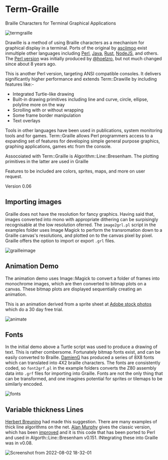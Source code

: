 # Term-Graille
Braille Characters for Terminal Graphical Applications

![termgraille](https://user-images.githubusercontent.com/34284663/180637940-01b583a0-1a71-4a5d-a29b-394a940ce46f.gif)


Drawille is a method of using Braille characters as a mechanism for graphical display in a terminal.  Ports of the original by [asciimoo](https://github.com/asciimoo/drawille) exist inmultiple other languages including [Perl](https://metacpan.org/dist/Term-Drawille), [Java](https://github.com/null93/drawille), [Rust](https://crates.io/crates/drawille), [NodeJS](https://www.npmjs.com/package/drawille), and others.  The [Perl version](https://github.com/hoelzro/term-drawille) was initially produced by [@hoelzro](https://hoelz.ro/), but not much changed since about 8 years ago.

This is another Perl version, targeting ANSI compatible consoles. It delivers significantly higher performance and extends Term::Drawille by including features like:- 

* Integrated Turtle-like drawing
* Built-in drawing primitives including line and curve, circle, ellipse, polyline more on the way
* Scrolling with or without wrapping
* Some frame border manipulation
* Text overlays

Tools in other languages have been used in publications, system monitoring tools and for games. Term::Graille allows Perl programmers access to a expanding set of features for developing simple general purpose graphics, graphing applications, games etc from the console.

Assocoiated with Term::Graille is Algorithm::Line::Bresenham. The plotting primitives in the latter are used in Graille

Features to be included are colors, sprites, maps, and more on user request.

Version 0.06

## Importing images

Graille does not have the resolution for fancy graphics.  Having said that, images converted into mono with appropriate dithering can be surpisingly recognisable at the low resolution oferred.  The `image2grl.pl` script in the examples folder uses Image Magick to perform the transromation down to a Graille canvas's resolutions, and plotted on to the canvas pixel by pixel.  Graille offers the option to import or export `.grl` files.

![grailleimage](https://user-images.githubusercontent.com/34284663/179080305-c24ab071-505b-485b-bff5-cb44ed76c27c.png)

## Animation Demo

The animation demo uses Image::Magick to convert a folder of frames into monochrome images, which are then converted to bitmap plots on a canvas. These bitmap plots are displayed sequentially creating an animation. 

This is an animation derived from a sprite sheet at [Adobe stock photos](https://stock.adobe.com/uk/images/cheetah-run-cycle-animation-sprite-sheet-silhouette-animation-frames-running-chasing/183196184) which do a 30 day free trial.

![animate](https://user-images.githubusercontent.com/34284663/177872104-57463dc3-f7f7-47a8-a9ef-3c85b4dd923f.gif)

## Fonts

In the initial demo above a Turtle script was used to produce a drawing of text.  This is rather combersome.  Fortunately bitmap fonts exist, and can be easily converted to Braille.  [DamienG](https://damieng.com/typography/zx-origins/) has produced a series of 8X8 fonts which can translated into 4X2 braille characters.  The fonts are consistently coded, so `font2grf.pl` in the example folders converts the Z80 assembly data into `.grf` files for importing into Graille.  Fonts are not the only thing that can be transformed, and one imagines potential for sprites or tilemaps to be similarly encoded.

![fonts](https://user-images.githubusercontent.com/34284663/179078012-69f9f535-8d41-46b0-ba68-0a5dbe613cd9.gif)

## Variable thickness Lines


[Herbert Breuning](https://metacpan.org/author/LICHTKIND) had made this suggestion.  There are many examples of thick line algorithms on the net.  [Alan Murphy](http://homepages.enterprise.net/murphy/thickline/index.html) gives the classic version, which has been [improved](http://kt8216.unixcab.org/murphy/index.html) and it is this code that has been ported to Perl and used in Algorth::Line::Bresenham v0.151.  INtegrating these into Graille was in v0.08.

![Screenshot from 2022-08-02 18-32-01](https://user-images.githubusercontent.com/34284663/182438208-793f8c7a-6861-4f2c-b414-86c66ceb92b9.png)


